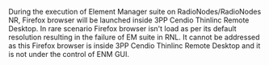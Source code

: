 <head>
   <title>Known Limitations for Sikuli</title>
</head>

During the execution of Element Manager suite on RadioNodes/RadioNodes NR, Firefox browser will be launched inside 3PP Cendio Thinlinc Remote Desktop. In rare scenario Firefox browser isn't load as per its default resolution resulting in the failure of EM suite in RNL. It cannot be addressed as this Firefox browser is inside 3PP Cendio Thinlinc Remote Desktop and it is not under the control of ENM GUI.